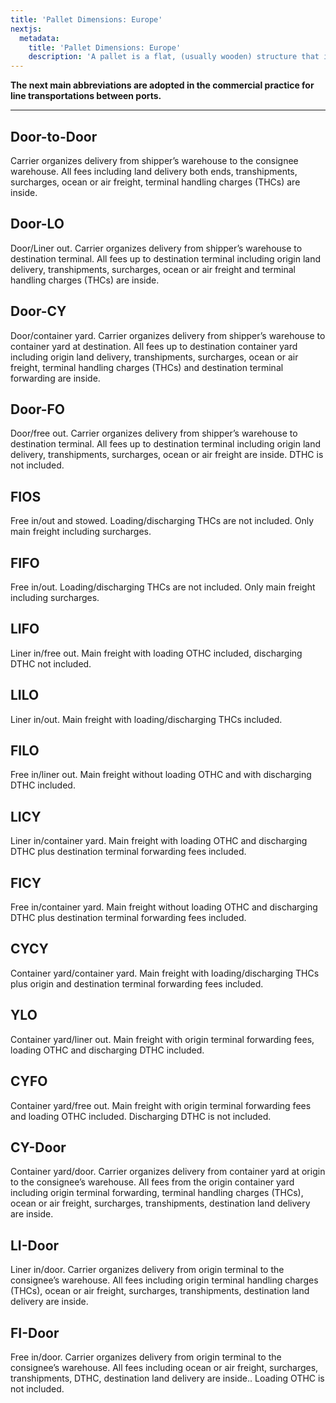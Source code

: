 ```yaml
---
title: 'Pallet Dimensions: Europe'
nextjs:
  metadata:
    title: 'Pallet Dimensions: Europe'
    description: 'A pallet is a flat, (usually wooden) structure that is used for handling transport, storing goods, or shipping freight. '
---
```


**The next main abbreviations are adopted in the commercial practice for line transportations between ports.**


---

## Door-to-Door
Carrier organizes delivery from shipper’s warehouse to the consignee warehouse. All fees including land delivery both ends, transhipments, surcharges, ocean or air freight, terminal handling charges (THCs) are inside.

## Door-LO
Door/Liner out. Carrier organizes delivery from shipper’s warehouse to destination terminal. All fees up to destination terminal including origin land delivery, transhipments, surcharges, ocean or air freight and terminal handling charges (THCs) are inside.

## Door-CY
Door/container yard. Carrier organizes delivery from shipper’s warehouse to container yard at destination. All fees up to destination container yard including origin land delivery, transhipments, surcharges, ocean or air freight, terminal handling charges (THCs) and destination terminal forwarding are inside.

## Door-FO
Door/free out. Carrier organizes delivery from shipper’s warehouse to destination terminal. All fees up to destination terminal including origin land delivery, transhipments, surcharges, ocean or air freight are inside. DTHC is not included.

## FIOS
Free in/out and stowed. Loading/discharging THCs are not included. Only main freight including surcharges.

## FIFO
Free in/out. Loading/discharging THCs are not included. Only main freight including surcharges.

## LIFO
Liner in/free out. Main freight with loading OTHC included, discharging DTHC not included.

## LILO
Liner in/out. Main freight with loading/discharging THCs included.

## FILO
Free in/liner out. Main freight without loading OTHC and with discharging DTHC included.

## LICY
Liner in/container yard. Main freight with loading OTHC and discharging DTHC plus destination terminal forwarding fees included.

## FICY
Free in/container yard. Main freight without loading OTHC and discharging DTHC plus destination terminal forwarding fees included.

## CYCY
Container yard/container yard. Main freight with loading/discharging THCs plus origin and destination terminal forwarding fees included.

## YLO
Container yard/liner out. Main freight with origin terminal forwarding fees, loading OTHC and discharging DTHC included.

## CYFO
Container yard/free out. Main freight with origin terminal forwarding fees and loading OTHC included. Discharging DTHC is not included.

## CY-Door
Container yard/door. Carrier organizes delivery from container yard at origin to the consignee’s warehouse. All fees from the origin container yard including origin terminal forwarding, terminal handling charges (THCs), ocean or air freight, surcharges, transhipments, destination land delivery are inside.

## LI-Door
Liner in/door. Carrier organizes delivery from origin terminal to the consignee’s warehouse. All fees including origin terminal handling charges (THCs), ocean or air freight, surcharges, transhipments, destination land delivery are inside.

## FI-Door
Free in/door. Carrier organizes delivery from origin terminal to the consignee’s warehouse. All fees including ocean or air freight, surcharges, transhipments, DTHC, destination land delivery are inside.. Loading OTHC is not included.